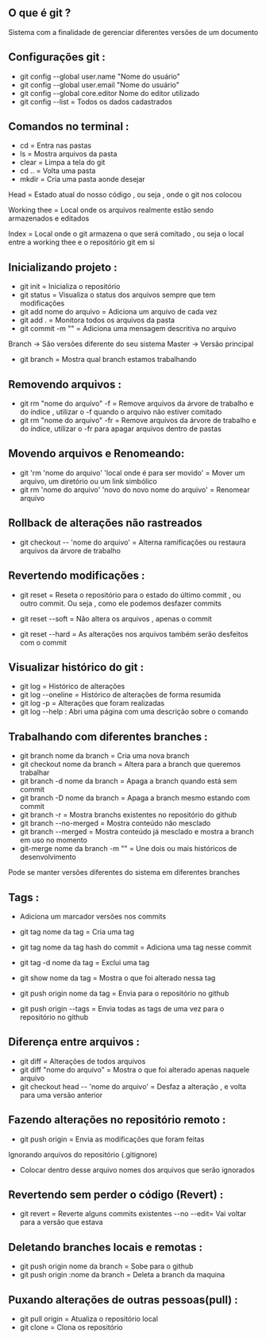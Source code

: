 ## O que é git ?

Sistema com a finalidade de gerenciar diferentes versões de um documento

## Configurações git :

- git config --global user.name "Nome do usuário"
- git config --global user.email "Nome do usuário"
- git config --global core.editor Nome do editor utilizado
- git config --list = Todos os dados cadastrados

## Comandos no terminal :

- cd = Entra nas pastas
- ls = Mostra arquivos da pasta
- clear = Limpa a tela do git 
- cd .. = Volta uma pasta
- mkdir = Cria uma pasta aonde desejar

Head = Estado atual do nosso código , ou seja , onde o git nos colocou

Working thee = Local onde os arquivos realmente estão sendo armazenados e editados

Index = Local onde o git armazena o que será comitado , ou seja o local entre a working thee e o repositório git em si


## Inicializando projeto : 

- git init = Inicializa o repositório
- git status = Visualiza o status dos arquivos sempre que tem modificações
- git add nome do arquivo = Adiciona um arquivo de cada vez
- git add . = Monitora todos os arquivos da pasta
- git commit -m "" = Adiciona uma mensagem descritiva no arquivo

Branch -> São versões diferente do seu sistema 
Master -> Versão principal

- git branch = Mostra qual branch estamos trabalhando

## Removendo arquivos :

- git rm "nome do arquivo" -f =  Remove arquivos da árvore de trabalho e do índice , utilizar o -f quando o arquivo não estiver comitado 
- git rm "nome do arquivo" -fr = Remove arquivos da árvore de trabalho e do índice, utilizar o -fr para apagar arquivos dentro de pastas

## Movendo arquivos e Renomeando:

- git 'rm 'nome do arquivo' 'local onde é para ser movido' = Mover um arquivo, um diretório ou um link simbólico
- git rm 'nome do arquivo' 'novo do novo nome do arquivo' = Renomear arquivo

## Rollback de alterações não rastreados

- git checkout -- 'nome do arquivo' = Alterna ramificações ou restaura arquivos da árvore de trabalho

## Revertendo modificações :

- git reset = Reseta o repositório para o estado do último commit , ou outro commit. Ou seja , como ele podemos desfazer commits

- git reset --soft = Não altera os arquivos , apenas o commit
- git reset --hard = As alterações nos arquivos também serão desfeitos com o commit

## Visualizar histórico do git :

- git log = Histórico de alterações
- git log --oneline = Histórico de alterações de forma resumida
- git log -p = Alterações que foram realizadas 
- git log --help : Abri uma página com uma descrição sobre o comando

## Trabalhando com diferentes branches :

- git branch nome da branch = Cria uma nova branch
- git checkout nome da branch  = Altera para a branch que queremos trabalhar
- git branch -d nome da branch = Apaga a branch quando está sem commit
- git branch -D nome da branch = Apaga a branch mesmo estando com commit
- git branch -r = Mostra branchs existentes no repositório do github
- git branch --no-merged = Mostra conteúdo não mesclado
- git branch --merged = Mostra conteúdo já mesclado e mostra a branch em uso no momento
- git-merge nome da branch -m "" = Une dois ou mais históricos de desenvolvimento	

Pode se manter versões diferentes do sistema em diferentes branches

## Tags :

- Adiciona um marcador versões nos commits

- git tag nome da tag = Cria uma tag
- git tag nome da tag hash do commit = Adiciona uma tag nesse commit
- git tag -d nome da tag = Exclui uma tag
- git show nome da tag = Mostra o que foi alterado nessa tag
- git push origin nome da tag = Envia para o repositório no github
- git push origin --tags = Envia todas as tags de uma vez para o repositório no github


## Diferença entre arquivos :

- git diff = Alterações de todos arquivos
- git diff "nome do arquivo" = Mostra o que foi alterado apenas naquele arquivo
- git checkout head -- 'nome do arquivo' = Desfaz a alteração , e volta para uma versão anterior

## Fazendo alterações no repositório remoto : 

- git push origin = Envia as modificações que foram feitas 

Ignorando arquivos do repositório (.gitignore)

- Colocar dentro desse arquivo nomes dos arquivos que serão ignorados

## Revertendo sem perder o código (Revert) :

- git revert = Reverte alguns commits existentes --no --edit= Vai voltar para a versão que estava

## Deletando branches locais e remotas :

- git push origin nome da branch = Sobe para o github
- git push origin :nome da branch = Deleta a branch da maquina

## Puxando alterações de outras pessoas(pull) :

- git pull origin = Atualiza o repositório local
- git clone = Clona os repositório


